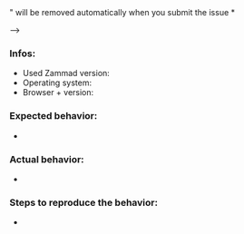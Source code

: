 <!--
Hi there - thanks for filling an issue. Please ensure the following things before creating an issue - thank you! 🤓

- Search existing issues and the CHANGELOG.md for your issue - there might be a solution already
- Make sure to use the latest version of Zammad if possible
- Add the `log/production.log` file from your system. Attention: Make sure no confidential data is in it!
- Please write the issue in english

* The textblock between "<!-- -->" will be removed automatically when you submit the issue *
-->

### Infos:

* Used Zammad version: 
* Operating system: 
* Browser + version: 


### Expected behavior:

* 


### Actual behavior:

* 


### Steps to reproduce the behavior:

* 

